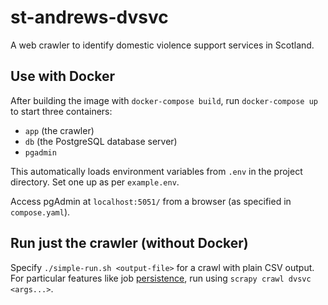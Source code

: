 # st-andrews-dvsvc

A web crawler to identify domestic violence support services in Scotland.

## Use with Docker

After building the image with `docker-compose build`, run `docker-compose up` to start three containers:

* `app` (the crawler)
* `db` (the PostgreSQL database server)
* `pgadmin`

This automatically loads environment variables from `.env` in the project directory. Set one up as per `example.env`.

Access pgAdmin at `localhost:5051/` from a browser (as specified in `compose.yaml`).

## Run just the crawler (without Docker)

Specify `./simple-run.sh <output-file>` for a crawl with plain CSV output. For particular features like job [persistence](https://docs.scrapy.org/en/latest/topics/jobs.html), run using `scrapy crawl dvsvc <args...>`.
